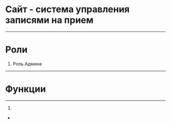 # Сайт - система управления записями на прием
___
# Роли
1. Роль Админа

___
# Функции
___
1. 
  + 
```
  
```
